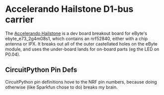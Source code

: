 # Accelerando Hailstone D1-bus carrier

The [Accelerando Hailstone](https://accelerando.com.au/) is a dev board
breakout board for eByte's ebyte_e73_2g4m08s1, which contains
an nrf52840, either with a chip antenna or IPX.   It breaks out all of
the outer castellated holes on the eByte module, and uses the under-board lands for
on-board parts (eg the LED on P0.04).

## CircuitPython Pin Defs

CircuitPython pin definitions hove to the NRF pin numbers, because
doing otherwise (like Sparkfun chose to do) breaks my brain.

<table>
</table>

